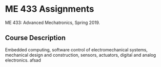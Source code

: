 # ME 433 Assignments
ME 433: Advanced Mechatronics, Spring 2019.

## Course Description
Embedded computing, software control of electromechanical systems, mechanical design and construction, sensors, actuators, digital and analog electronics. afsad
